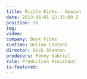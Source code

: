 ```yaml
---
title: Rizzle Kicks - Amazon
date: 2013-06-01 13:35:00 Z
position: 20
img: 
video: 
company: Bark Films
runtime: Online Content
director: Rick Stanton
producers: Penny Gabriel
role: Production Assistant
is-featured: 
---
```



